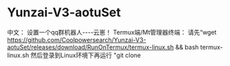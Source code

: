 # Yunzai-V3-aotuSet
中文：
设置一个qq群机器人----云崽！ 
Termux端/Mt管理器终端： 
请先“wget https://github.com/Coolpowersearch/Yunzai-V3-aotuSet/releases/download/RunOnTermux/termux-linux.sh && bash termux-linux.sh
然后登录到Linux环境下再运行 "git clone 

